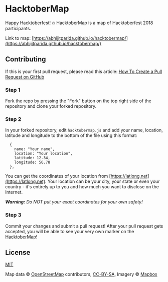 HacktoberMap
============

Happy Hacktoberfest! :fire: HacktoberMap is a map of Hacktoberfest 2018 participants.

Link to map: [https://abhijitparida.github.io/hacktobermap/](https://abhijitparida.github.io/hacktobermap/)

## Contributing

If this is your first pull request, please read this article: [How To Create a Pull Request on GitHub](https://www.digitalocean.com/community/tutorials/how-to-create-a-pull-request-on-github)

### Step 1

Fork the repo by pressing the "Fork" button on the top right side of the
repository and clone your forked repository.

### Step 2

In your forked repository, edit `hacktobermap.js` and add your name, location, 
latitude and longitude to the bottom of the file using this format:

```
  {
    name: "Your name",
    location: "Your location",
    latitude: 12.34,
    longitude: 56.78 
  },
```

You can get the coordinates of your location from [https://latlong.net](https://latlong.net). Your location can be your city, your state or even your country - it's entirely up to you and how much you want to disclose on the Internet.

***Warning:** Do NOT put your exact coordinates for your own safety!*

### Step 3 

Commit your changes and submit a pull request! After your pull request gets accepted, you will be able to see your very own marker on the [HacktoberMap](https://abhijitparida.github.io/hacktobermap/)!

## License

[MIT](LICENSE)

Map data © [OpenStreetMap](https://www.openstreetmap.org/) contributors, [CC-BY-SA](https://creativecommons.org/licenses/by-sa/2.0/), Imagery © [Mapbox](https://www.mapbox.com/)
